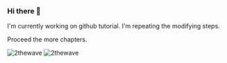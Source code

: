 ### Hi there 👋

I'm currently working on github tutorial.
I'm repeating the modifying steps.

Proceed the more chapters.

![2thewave](https://github.com/bxk218/bxk218/assets/10918039/328ee000-7f77-49c5-b5ed-831f4ceb8bac)
![2thewave](https://github.com/bxk218/bxk218/assets/10918039/0acbe08f-796d-4c16-8f32-ef98a9a243c0)

<!--
**bxk218/bxk218** is a ✨ _special_ ✨ repository because its `README.md` (this file) appears on your GitHub profile.

Here are some ideas to get you started:

- 🔭 I’m currently working on ...
- 🌱 I’m currently learning ...
- 👯 I’m looking to collaborate on ...
- 🤔 I’m looking f
or help with ...
- 💬 Ask me about ...
- 📫 How to reach me: ...
- 😄 Pronouns: ...
- ⚡ Fun fact: ...
-->
